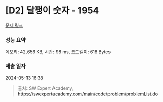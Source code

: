 # [D2] 달팽이 숫자 - 1954 

[문제 링크](https://swexpertacademy.com/main/code/problem/problemDetail.do?contestProbId=AV5PobmqAPoDFAUq) 

### 성능 요약

메모리: 42,656 KB, 시간: 98 ms, 코드길이: 618 Bytes

### 제출 일자

2024-05-13 16:38



> 출처: SW Expert Academy, https://swexpertacademy.com/main/code/problem/problemList.do